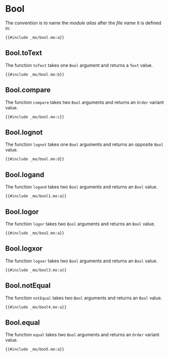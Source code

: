# Bool
The convention is to name the *module alias* after the *file name* it is defined in:

```motoko
{{#include _mo/bool.mo:a}}
```

## Bool.toText
The function `toText` takes one `Bool` argument and returns a `Text` value.  

```motoko
{{#include _mo/bool.mo:b}}
```

## Bool.compare
The function `compare` takes two `Bool` arguments and returns an `Order` variant value.  

```motoko
{{#include _mo/bool.mo:c}}
```

## Bool.lognot
The function `lognot` takes one `Bool` arguments and returns an opposite `Bool` value.  

```motoko
{{#include _mo/bool.mo:d}}
```

## Bool.logand
The function `logand` takes two `Bool` arguments and returns an `Bool` value.

```motoko
{{#include _mo/bool1.mo:a}}
```

## Bool.logor
The function `logor` takes two `Bool` arguments and returns an `Bool` value.

```motoko
{{#include _mo/boo2.mo:a}}
```

## Bool.logxor
The function `logxor` takes two `Bool` arguments and returns an `Bool` value.

```motoko
{{#include _mo/bool3.mo:a}}
```

## Bool.notEqual
The function `notEqual` takes two `Bool` arguments and returns an `Bool` value.

```motoko
{{#include _mo/bool4.mo:a}}
```

## Bool.equal
The function `equal` takes two `Bool` arguments and returns an `Order` variant value.  

```motoko
{{#include _mo/boo5.mo:a}}

```
